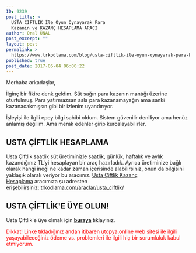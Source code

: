 ```yaml
---
ID: 9239
post_title: >
  USTA ÇİFTLİK İle Oyun Oynayarak Para
  Kazanın ve KAZANÇ HESAPLAMA ARACI
author: Oral ÜNAL
post_excerpt: ""
layout: post
permalink: >
  https://www.trkodlama.com/blog/usta-ciftlik-ile-oyun-oynayarak-para-kazanin-kazanc-hesaplama-araci-9239.html
published: true
post_date: 2017-06-04 06:00:22
---
```

Merhaba arkadaşlar,

İlginç bir fikire denk geldim. Süt sağın para kazanın mantığı üzerine oturtulmuş. Para yatırmazsan asla para kazanamayağın ama sanki kazanacakmışsın gibi bir izlenim uyandırıyor.

İşleyişi ile ilgili epey bilgi sahibi oldum. Sistem güvenilir deniliyor ama henüz anlamış değilim. Ama merak edenler girip kurcalayabilirler.
<h2>USTA ÇİFTLİK HESAPLAMA</h2>
Usta Çiftlik saatlik süt üretiminizle saatlik, günlük, haftalık ve aylık kazandığınız TL'yi hesaplayan bir araç hazırladık. Ayrıca üretiminize bağlı olarak hangi ineği ne kadar zaman içerisinde alabilirsiniz, onun da bilgisini yaklaşık olarak veriyor bu aracımız. <a href="https://www.trkodlama.com/araclar/usta_ciftlik/index.php">Usta Çiftlik Kazanç Hesaplama</a> aracımıza şu adresten erişebilirsiniz: <a href="https://www.trkodlama.com/araclar/usta_ciftlik/index.php">trkodlama.com/araclar/usta_ciftlik/</a>
<h2>USTA ÇİFTLİK'E ÜYE OLUN!</h2>
Usta Çiftlik'e üye olmak için <a href="https://www.ustaciftlik.com/?ref=3413"><strong>buraya</strong></a> tıklayınız.

<span style="color: #ff0000;">Dikkat! Linke tıkladığınız andan itibaren utopya.online web sitesi ile ilgili yaşayabileceğiniz ödeme vs. problemleri ile ilgili hiç bir sorumluluk kabul etmiyorum.</span>